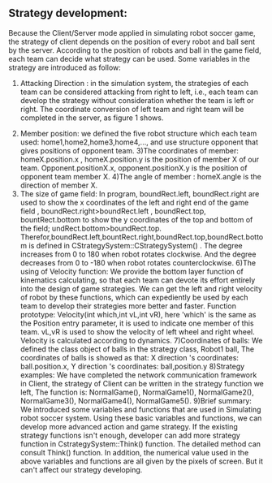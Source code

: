 ## Strategy development:

Because the Client/Server mode applied in simulating robot soccer game, the strategy of client depends on the position of every robot and ball sent by the server. According to the position of robots and ball in the game field, each team can decide what strategy can be used. Some variables in the strategy are introduced as follow:
  1. Attacking Direction : in the simulation system, the strategies of each team can be considered  attacking from right to left,  i.e., each team can develop the strategy without consideration whether the team is left or right. The coordinate conversion of left team and right team will be completed in the server, as figure 1 shows.
  2) Member position: we defined the five robot structure which each team used: home1,home2,home3,home4,..., and use structure opponent that gives positions of opponent team.
  3)The coordinates of member: homeX.position.x , homeX.position.y is the position of member X of our team. Opponent.positionX.x, opponent.positionX.y is the position of opponent team member X.
  4)The angle of member : homeX.angle is the direction of member X.
  5) The size of game field: In program, boundRect.left, boundRect.right are used to show the x coordinates of the left and right end of the game field , boundRect.right>boundRect.left , boundRect.top, bountRect.bottom to show the y coordinates of the top and bottom of the field; undRect.bottom>boundRect.top.
Therefor,boundRect.left,bountRect.right,boundRect.top,boundRect.bottom is defined in CStrategySystem::CStrategySystem() . The degree increases from 0 to 180 when robot rotates clockwise. And the degree decreases from 0 to   -180 when robot rotates counterclockwise.
  6)The using of Velocity function:
  We provide the bottom layer function of kinematics calculating, so that each team can devote its effort entirely into the design of game strategies. We can get the left and right velocity of robot by these functions, which can expediently be used by each team to develop their strategies more better and faster.
Function prototype: Velocity(int which,int vL,int vR), here 'which' is the same as the Position entry parameter, it is used to indicate one member of this team. vL,vR is used to show the  velocity of left wheel and right wheel. Velocity is calculated according to dynamics.
  7)Coordinates of balls:
  We defined the class object of balls in the strategy class, Robot1 ball, The coordinates of balls is showed as that:
X direction 's coordinates:  ball.position.x,
Y direction 's coordinates:  ball,position.y
  8)Strategy examples:
  We have completed the network communication framework in Client, the strategy of Client can be written in the strategy function we left, The function is:  NormalGame(), NormalGame1(), NormalGame2(), NormalGame3(), NormalGame4(), NormalGame5().
  9)Brief summary:
  We introduced some variables and functions that are used in Simulating robot soccer system. Using these basic variables and functions, we can develop more advanced action and game strategy. If the existing strategy functions isn't enough, developer can add more strategy function in CstrategySystem::Think() function. The detailed method can consult Think() function. In addition, the numerical value used in the above variables and functions are all given by the pixels of screen. But it can't affect our strategy developing.
